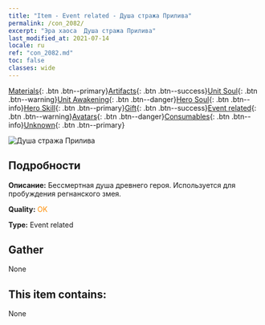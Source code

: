 ```yaml
---
title: "Item - Event related - Душа стража Прилива"
permalink: /con_2082/
excerpt: "Эра хаоса  Душа стража Прилива"
last_modified_at: 2021-07-14
locale: ru
ref: "con_2082.md"
toc: false
classes: wide
---
```

 [Materials](/ItemsRU/){: .btn .btn--primary}[Artifacts](/ItemsRU/Artifacts/){: .btn .btn--success}[Unit Soul](/ItemsRU/UnitSoul/){: .btn .btn--warning}[Unit Awakening](/ItemsRU/UnitAwakening/){: .btn .btn--danger}[Hero Soul](/ItemsRU/HeroSoul/){: .btn .btn--info}[Hero Skill](/ItemsRU/HeroSkill/){: .btn .btn--primary}[Gift](/ItemsRU/Gift/){: .btn .btn--success}[Event related](/ItemsRU/Events/){: .btn .btn--warning}[Avatars](/ItemsRU/Avatars/){: .btn .btn--danger}[Consumables](/ItemsRU/Consumables/){: .btn .btn--info}[Unknown](/ItemsRU/Unknown/){: .btn .btn--primary}

 ![Душа стража Прилива](/images/t/juexing_9904.jpg)

## Подробности
 **Описание:** Бессмертная душа древнего героя. Используется для пробуждения регнанского змея.

 **Quality:** <span style="color: #FF8C00">OK</span>

 **Type:** Event related

## Gather

  None

## This item contains:

  None

